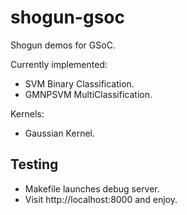 shogun-gsoc
===========

Shogun demos for GSoC.

Currently implemented:
- SVM Binary Classification.
- GMNPSVM MultiClassification.

Kernels:
- Gaussian Kernel.

Testing
-------

- Makefile launches debug server.
- Visit http://localhost:8000 and enjoy.

